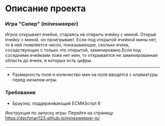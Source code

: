 # Описание проекта
### Игра "Сапер" (minesweeper)
Игрок открывает ячейки, стараясь не открыть ячейку с миной. Открыв ячейку с миной, он проигрывает. Если под открытой ячейкой мины нет, то в ней появляется число, показывающее, сколько ячеек, соседствующих с только что открытой, заминировано.Если под соседними ячейками тоже нет мин, то открывается не заминированная область до ячеек, в которых есть цифры. 
* * *

* Размерность поля и количество мин на поле вводятся с клавиатуры перед началом игры.

### Требования
* Браузер, поддерживающий ECMAScript 6

Инструкция по запуску игры:
Перейти на страницу https://dechman123.github.io/minesweeper-js/
